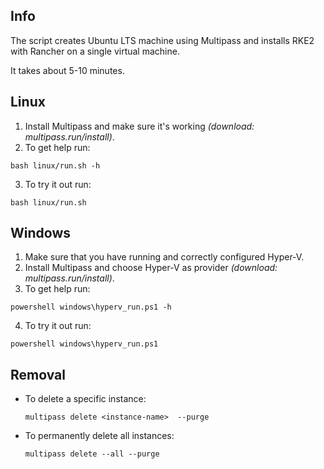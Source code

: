 ## Info
The script creates Ubuntu LTS machine using Multipass and installs RKE2 with Rancher on a single virtual machine.

It takes about 5-10 minutes.

## Linux
1. Install Multipass and make sure it's working _(download: multipass.run/install)_.
2. To get help run:
  ```
  bash linux/run.sh -h 
  ```
3. To try it out run:
  ```
  bash linux/run.sh
  ```

## Windows
1. Make sure that you have running and correctly configured Hyper-V.
2. Install Multipass and choose Hyper-V as provider _(download: multipass.run/install)_.
3. To get help run:
  ```
  powershell windows\hyperv_run.ps1 -h
  ```
4. To try it out run:
  ```
  powershell windows\hyperv_run.ps1
  ```

## Removal
- To delete a specific instance:
  ```
  multipass delete <instance-name>  --purge
  ```

- To permanently delete all instances:
  ```
  multipass delete --all --purge
  ```